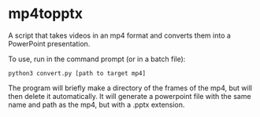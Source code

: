 # mp4topptx

A script that takes videos in an mp4 format and converts them into a PowerPoint presentation.

To use, run in the command prompt (or in a batch file):

```lang-none
python3 convert.py [path to target mp4]
```

The program will briefly make a directory of the frames of the mp4, but will then delete it automatically. It will generate a powerpoint file with the same name and path as the mp4, but with a .pptx extension.
